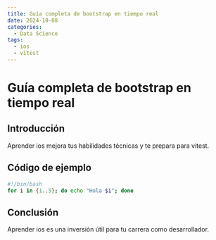 ```yaml
---
title: Guía completa de bootstrap en tiempo real
date: 2024-10-08
categories:
  - Data Science
tags:
  - ios
  - vitest
---
```


# Guía completa de bootstrap en tiempo real

## Introducción

Aprender ios mejora tus habilidades técnicas y te prepara para vitest.

## Código de ejemplo

```bash
#!/bin/bash
for i in {1..5}; do echo "Hola $i"; done
```

## Conclusión

Aprender ios es una inversión útil para tu carrera como desarrollador.